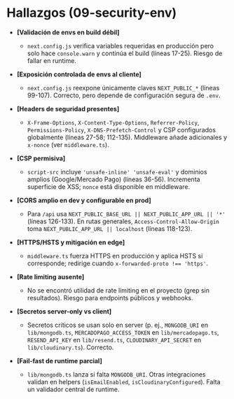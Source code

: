 # Hallazgos (09-security-env)

- **[Validación de envs en build débil]**
  - `next.config.js` verifica variables requeridas en producción pero solo hace `console.warn` y continúa el build (líneas 17-25). Riesgo de fallar en runtime.

- **[Exposición controlada de envs al cliente]**
  - `next.config.js` reexpone únicamente claves `NEXT_PUBLIC_*` (líneas 99-107). Correcto, pero depende de configuración segura de `.env`.

- **[Headers de seguridad presentes]**
  - `X-Frame-Options`, `X-Content-Type-Options`, `Referrer-Policy`, `Permissions-Policy`, `X-DNS-Prefetch-Control` y CSP configurados globalmente (líneas 27-58; 112-135). Middleware añade adicionales y `x-nonce` (ver `middleware.ts`).

- **[CSP permisiva]**
  - `script-src` incluye `'unsafe-inline' 'unsafe-eval'` y dominios amplios (Google/Mercado Pago) (líneas 36-56). Incrementa superficie de XSS; `nonce` está disponible en middleware.

- **[CORS amplio en dev y configurable en prod]**
  - Para `/api` usa `NEXT_PUBLIC_BASE_URL || NEXT_PUBLIC_APP_URL || '*'` (líneas 126-133). En rutas generales, `Access-Control-Allow-Origin` toma `NEXT_PUBLIC_APP_URL || localhost` (líneas 118-123).

- **[HTTPS/HSTS y mitigación en edge]**
  - `middleware.ts` fuerza HTTPS en producción y aplica HSTS si corresponde; redirige cuando `x-forwarded-proto !== 'https'`.

- **[Rate limiting ausente]**
  - No se encontró utilidad de rate limiting en el proyecto (grep sin resultados). Riesgo para endpoints públicos y webhooks.

- **[Secretos server-only vs client]**
  - Secretos críticos se usan solo en server (p. ej., `MONGODB_URI` en `lib/mongodb.ts`, `MERCADOPAGO_ACCESS_TOKEN` en `lib/mercadopago.ts`, `RESEND_API_KEY` en `lib/resend.ts`, `CLOUDINARY_API_SECRET` en `lib/cloudinary.ts`). Correcto.

- **[Fail-fast de runtime parcial]**
  - `lib/mongodb.ts` lanza si falta `MONGODB_URI`. Otras integraciones validan en helpers (`isEmailEnabled`, `isCloudinaryConfigured`). Falta un validador central de runtime.

